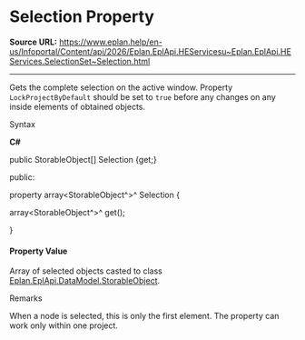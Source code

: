 # Selection Property

**Source URL:** https://www.eplan.help/en-us/Infoportal/Content/api/2026/Eplan.EplApi.HEServicesu~Eplan.EplApi.HEServices.SelectionSet~Selection.html

---

Gets the complete selection on the active window. Property `LockProjectByDefault` should be set to `true` before any changes on any inside elements of obtained objects.

Syntax

**C#**



public StorableObject[] Selection {get;}

public:

property array<StorableObject^>^ Selection {

   array<StorableObject^>^ get();

}


#### Property Value

Array of selected objects casted to class [Eplan.EplApi.DataModel.StorableObject](Eplan.EplApi.DataModelu~Eplan.EplApi.DataModel.StorableObject.html).

Remarks

When a node is selected, this is only the first element. The property can work only within one project.

